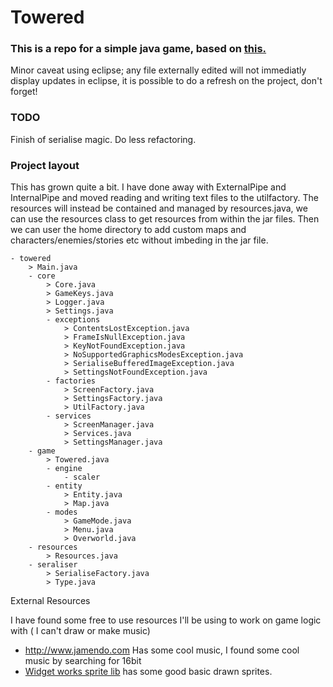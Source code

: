 Towered
=======
### This is a repo for a simple java game, based on <a href="http://towered.blogspot.com">this.</a>

Minor caveat using eclipse; any file externally edited will not immediatly display updates in eclipse, it is possible to
do a refresh on the project, don't forget!

### TODO

Finish of serialise magic.
Do less refactoring.

### Project layout
    
This has grown quite a bit. I have done away with ExternalPipe and InternalPipe and moved reading and writing text
files to the utilfactory. The resources will instead be contained and managed by resources.java, we can use the
resources class to get resources from within the jar files. Then we can user the home directory to add
custom maps and characters/enemies/stories etc without imbeding in the jar file.

    - towered
        > Main.java
        - core
            > Core.java
            > GameKeys.java
            > Logger.java
            > Settings.java
            - exceptions
                > ContentsLostException.java
                > FrameIsNullException.java
                > KeyNotFoundException.java
                > NoSupportedGraphicsModesException.java
                > SerialiseBufferedImageException.java
                > SettingsNotFoundException.java
            - factories
                > ScreenFactory.java
                > SettingsFactory.java
                > UtilFactory.java
            - services
                > ScreenManager.java
                > Services.java
                > SettingsManager.java
        - game
            > Towered.java
            - engine
                - scaler
            - entity
                > Entity.java
                > Map.java
            - modes
                > GameMode.java
                > Menu.java
                > Overworld.java
        - resources
            > Resources.java
        - seraliser
            > SerialiseFactory.java
            > Type.java
 
External Resources

I have found some free to use resources I'll be using to work on game logic with ( I can't draw or make music)

- <a href="http://www.jamendo.com">http://www.jamendo.com</a> Has some cool music, I found some cool music by
searching for 16bit
- <a href="http://www.widgetworx.com/widgetworx/portfolio/spritelib.html">Widget works sprite lib</a> has some good basic drawn
sprites.
        
